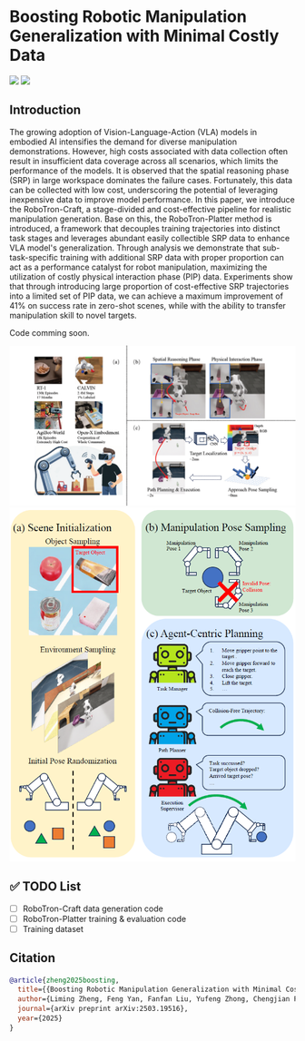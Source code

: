 # Boosting Robotic Manipulation Generalization with Minimal Costly Data
[![](https://img.shields.io/badge/paper-arXiv-red)](https://arxiv.org/abs/2503.19516)
[![](https://img.shields.io/badge/dataset-HuggingFace-yellow)](https://huggingface.co/datasets/zlm898/RoboTronCraft-v1)

## Introduction
The growing adoption of Vision-Language-Action (VLA) models in embodied AI intensifies the demand for diverse manipulation demonstrations.
However, high costs associated with data collection often result in insufficient data coverage across all scenarios, which limits the performance of the models. 
It is observed that the spatial reasoning phase (SRP) in large workspace dominates the failure cases. Fortunately, this data can be collected with low cost, underscoring the potential of leveraging inexpensive data to improve model performance. 
In this paper, we introduce the RoboTron-Craft, a  stage-divided and cost-effective pipeline for realistic manipulation generation. Base on this, the RoboTron-Platter method is introduced, a framework that decouples training trajectories into distinct task stages and leverages abundant easily collectible SRP data to enhance VLA model's generalization. 
Through analysis we demonstrate that sub-task-specific training with additional SRP data with proper proportion can act as a performance catalyst for robot manipulation, maximizing the utilization of costly physical interaction phase (PIP) data.
Experiments show that through introducing large proportion of cost-effective SRP trajectories into a limited set of PIP data, we can achieve a maximum improvement of 41\% on success rate in zero-shot scenes, while with the ability to transfer manipulation skill to novel targets.

Code comming soon.

![](doc/illustration.png)
![](doc/pipeline.png)


## :white_check_mark: TODO List
- [ ] RoboTron-Craft data generation code
- [ ] RoboTron-Platter training & evaluation code
- [ ] Training dataset

## Citation
```bibtex
@article{zheng2025boosting,
  title={{Boosting Robotic Manipulation Generalization with Minimal Costly Data}},
  author={Liming Zheng, Feng Yan, Fanfan Liu, Yufeng Zhong, Chengjian Feng, Lin Ma},
  journal={arXiv preprint arXiv:2503.19516},
  year={2025}
}
```